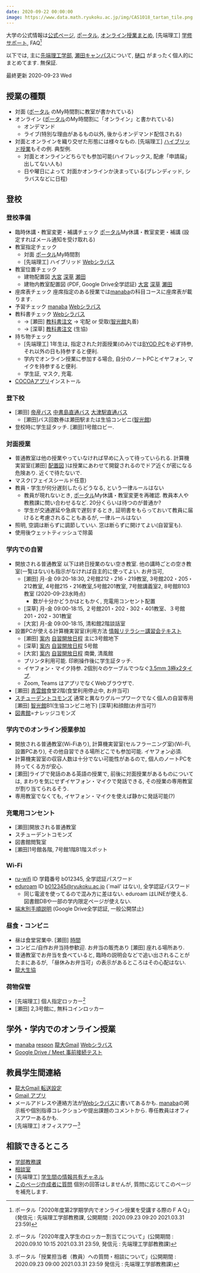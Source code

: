 ```yaml
---
date: 2020-09-22 00:00:00
image: https://www.data.math.ryukoku.ac.jp/img/CAS1018_tartan_tile.png
---
```

大学の公式情報は[公式ページ](https://www.ryukoku.ac.jp), [ポータル](https://portal.ryukoku.ac.jp), [オンライン授業まとめ](https://sites.google.com/mail.ryukoku.ac.jp/onc-matome/), [先端理工] [学修サポート](https://byod.st.ryukoku.ac.jp), FAQ[^faq] 

[^faq]: ポータル「2020年度第2学期学内でオンライン授業を受講する際のＦＡＱ」 (発信元 : 先端理工学部教務課, 公開期間 : 2020.09.23 09:20  2021.03.31 23:59)

以下では, 主に[先端理工学部](https://www.rikou.ryukoku.ac.jp), [瀬田キャンパス](https://www.ryukoku.ac.jp/about/campus_traffic/seta.html)について, [樋口](https://hig3.net) がまったく個人的にまとめてます. 無保証.

最終更新 2020-09-23 Wed

## 授業の種類
* 対面 ([ポータル](https://portal.ryukoku.ac.jp) のMy時間割に教室が書かれている)
* オンライン ([ポータル](https://portal.ryukoku.ac.jp)のMy時間割に「オンライン」と書かれている)
   * オンデマンド
   * ライブ(特別な理由があるもの以外, 後からオンデマンド配信される)
* 対面とオンラインを織り交ぜた形態には様々なもの. [先端理工] [ハイブリッド授業](https://hig3r.hatenadiary.com/entry/2020/09/09/083000)もその例. 典型例.
   * 対面とオンラインどちらでも参加可能(ハイフレックス, 配慮「申請届」出してない人も)
   * 日や曜日によって 対面かオンラインか決まっている(ブレンディッド, シラバスなどに日程)

## 登校

### 登校準備
* 臨時休講・教室変更・補講チェック [ポータル](https;//portal.ryukoku.ac.jp)My休講・教室変更・補講 (設定すればメール通知を受け取れる)
* 教室指定チェック
   * 対面 [ポータル](https;//portal.ryukoku.ac.jp)My時間割
   * [先端理工] ハイブリッド [Webシラバス](https://www.google.com/url?q=https%3A%2F%2Fcapella.ws.ryukoku.ac.jp%2FRSW%2FCNoSSO.do&sa=D&sntz=1&usg=AFQjCNGmf45YIjufysABAbrIVMhpTuS4GA)
* 教室位置チェック
    * 建物配置図 [大宮](https://www.ryukoku.ac.jp/about/campus_traffic/omiya.html)  [深草](https://www.ryukoku.ac.jp/about/campus_traffic/fukakusa.html) [瀬田](https://www.ryukoku.ac.jp/about/campus_traffic/seta.html)
    * 建物内教室配置図 (PDF, Google Drive全学認証) [大宮](https://drive.google.com/file/d/1jiug1pmNfvBUrqziQ5q6EXTXSRaxMcop/view?usp=sharing) [深草](https://drive.google.com/file/d/15Eca3_PaC16_RDG2Jtw_yesDZ0UVK9IU/view?usp=sharing) [瀬田](https://drive.google.com/file/d/1Bzy0R84WEbQkMTDCeWSuWkka7T97IoHB/view?usp=sharing)
* 座席表チェック 座席指定のある授業では[manaba](https://manaba.ryukoku.ac.jp)の科目コースに座席表が載ります.
* 予習チェック [manaba](https://manaba.ryukoku.ac.jp) [Webシラバス](https://www.google.com/url?q=https%3A%2F%2Fcapella.ws.ryukoku.ac.jp%2FRSW%2FCNoSSO.do&sa=D&sntz=1&usg=AFQjCNGmf45YIjufysABAbrIVMhpTuS4GA)
* 教科書チェック [Webシラバス](https://www.google.com/url?q=https%3A%2F%2Fcapella.ws.ryukoku.ac.jp%2FRSW%2FCNoSSO.do&sa=D&sntz=1&usg=AFQjCNGmf45YIjufysABAbrIVMhpTuS4GA) 
  * → [瀬田] [教科書注文](https://bit.ly/3jId1wb) → 宅配 or 受取([智光館](https://www.ryukoku.ac.jp/about/campus_traffic/seta.html)丸善)
  * → [深草] [教科書注文](https://www.ryukoku-coop.com/new-comer/study/) (生協)
* 持ち物チェック
  * [先端理工] 1年生は, 指定された対面授業(のみ)では[BYOD PC](https://byod.st.ryukoku.ac.jp/byod)を必ず持参, それ以外の日も持参すると便利.
  * 学内でオンライン授業に参加する場合, 自分のノートPCとイヤフォン, マイクを持参すると便利.
  * 学生証, マスク, 充電.
* [COCOAアプリ](https://www.mhlw.go.jp/stf/seisakunitsuite/bunya/cocoa_00138.html)インストール

### 登下校
* [瀬田] [帝産バス](https://www.teisan-qr.com/) [中書島直通バス](https://www.media.ryukoku.ac.jp/seta/time-table/keihan.html) [大津駅直通バス](https://www.ryukoku.ac.jp/about/campus_traffic/traffic/bus_otsu_timetable.html)
  * [瀬田]バス回数券は瀬田駅または生協コンビニ([智光館](https://www.ryukoku.ac.jp/about/campus_traffic/seta.html))
* 登校時に学生証タッチ. [瀬田]1号館ロビー.

### 対面授業
* 普通教室は他の授業やっていなければ早めに入って待っていられる. 計算機実習室([瀬田] [配置図](https://www.media.ryukoku.ac.jp/seta/floor-guide) )は授業にあわせて開錠されるのでドア近くが密になる危険あり. 近くで待たないで.
* マスク(フェイスシールド任意)
* 教員・学生が何分遅刻したらどうなる, という一律ルールはない
    * 教員が現れないとき, [ポータル](https;//portal.ryukoku.ac.jp)My休講・教室変更を再確認. 教員本人や教務課に問い合わせるなど. 20分くらいは待つのが普通か?
    * 学生が交通遅延や急病で遅刻するとき, 証明書をもらっておいて教員に届けると考慮されることもあるが, 一律ルールはない
* 照明, 空調は断らずに調節していい. 窓は断らずに開けてよい(自習室も).
* 使用後ウェットティッシュで除菌

### 学内での自習
* 開放される普通教室 以下は終日授業のない空き教室. 他の講時ごとの空き教室(一覧はない)も指示がなければ自主的に使ってよい. お弁当可,
   * [瀬田] 月-金 09:20-18:30, 2号館212・216・219教室, 3号館202・205・212教室, 4号館215・216教室,5号館201教室, 7号館講義室2, 8号館B103教室 (2020-09-23水時点)
     * 数が十分かどうかはともかく, 充電用コンセント配置
   * [深草] 月-金 09:00-18:15, ２号館201・202・302・401教室、３号館201・202・301教室
   * [大宮] 月-金 09:00-18:15, 清和館2階談話室
* 設置PCが使える計算機実習室(利用方法 [情報リテラシー講習会テキスト](https://www.media.ryukoku.ac.jp/local/teacher/literacy_program_2020.pdf)
   * [瀬田] [案内](https://www.media.ryukoku.ac.jp/seta) [自習開放日程](https://www.media.ryukoku.ac.jp/seta/cgi-bin/yotei/yotei.cgi) 主に3号館地下
   * [深草] [案内](https://www.media.ryukoku.ac.jp/kyoto) [自習開放日程](https://www.media.ryukoku.ac.jp/kyoto) 5号館
   * [大宮] [案内](https://www.media.ryukoku.ac.jp/kyoto) [自習開放日程](https://www.media.ryukoku.ac.jp/kyoto) 南黌, 清風館
   * プリンタ利用可能. 印刷操作後に学生証タッチ.
   * イヤフォン・マイク持参. 2個別々のケーブルでつなぐ[3.5mm 3極x2タイプ](https://hig3r.hatenadiary.com/entry/2020/06/23/093000).
   * Zoom, Teams はアプリでなくWebブラウザで.
* [瀬田] [青雲館](https://www.ryukoku.ac.jp/about/campus_traffic/seta.html)食堂2階(食堂利用停止中, お弁当可)
* [スチューデントコモンズ](https://www.ryukoku.ac.jp/learningcommons) 通常と異なりグループワークでなく個人の自習専用 [瀬田] [智光館](https://www.ryukoku.ac.jp/about/campus_traffic/seta.html)B1(生協コンビニ地下) [深草]和顔館(お弁当可?)
* [図書館](https://library.ryukoku.ac.jp)=ナレッジコモンズ

### 学内でのオンライン授業参加
* 開放される普通教室(Wi-Fiあり), 計算機実習室(セルフラーニング室)(Wi-Fi, 設置PCあり), その他自習できる場所どこでも参加可能. イヤフォン必須.
* 計算機実習室の収容人数は十分でない可能性があるので, 個人のノートPCを持ってくる方が安心.
* [瀬田]ライブで発話のある英語の授業で, 前後に対面授業があるものについては, まわりを気にせずイヤフォン・マイクで発話できる, その授業の専用教室が割り当てられるそう.
* 専用教室でなくても, イヤフォン・マイクを使えば静かに発話可能(?)

### 充電用コンセント
* [瀬田]開放される普通教室
* スチューデントコモンズ
* 図書館閲覧室
* [瀬田]1号館各階, 7号館1階B1階スポット

### Wi-Fi
* [ru-wifi](http://wireless.ryukoku.ac.jp/) ID 学籍番号 b012345, 全学認証パスワード
* [eduroam](https://wireless.ryukoku.ac.jp/) ID b012345@ryukoku.ac.jp (`mail' はない), 全学認証パスワード
   * 同じ電波を使ってるので混み方に差はない. eduroam はLINEが使える. 図書館DBや一部の学内限定ページが使えない.
* [端末別手順説明](https://drive.google.com/drive/folders/1hyAB2hvzAsXBWu9B4pT1wlwPeldQOqK0) (Google Drive全学認証, 一般公開禁止)

### 昼食・コンビニ
* 昼は食堂営業中. [瀬田] [時間](https://twitter.com/hig3_/status/1307264420326842369)
* コンビニ/自作お弁当持参歓迎. お弁当の販売あり [瀬田] 座れる場所あり.
* 普通教室でお弁当を食べていると, 臨時の説明会などで追い出されることがたまにあるが, 「昼休みお弁当可」の表示があるところはその心配はない.
* [龍大生協](https://www.ryukoku-coop.com/)

### 荷物保管
* [先端理工] 個人指定ロッカー[^locker]
* [瀬田] 2,3号館に, 無料コインロッカー

[^locker]: ポータル「2020年度入学生のロッカー割当てについて」(公開期間 : 2020.09.10 10:15  2021.03.31 23:59, 発信元 : 先端理工学部教務課)

## 学外・学内でのオンライン授業
* [manaba](https://manaba.ryukoku.ac.jp) [respon](https://attend.ryukoku.ac.jp/t/nhome) [龍大Gmail](https://mail.google.com/a/mail.ryukoku.ac.jp) [Webシラバス](https://www.google.com/url?q=https%3A%2F%2Fcapella.ws.ryukoku.ac.jp%2FRSW%2FCNoSSO.do&sa=D&sntz=1&usg=AFQjCNGmf45YIjufysABAbrIVMhpTuS4GA)
* [Google Drive / Meet 事前接続テスト](https://hig3r.hatenadiary.com/entry/2020/09/07/190000)

## 教員学生間連絡
* [龍大Gmail 転送設定](http://www602.math.ryukoku.ac.jp/JKiso/gmail-forward.html)
* [Gmail アプリ](https://www.google.com/intl/ja/gmail/about/)
* メールアドレスや連絡方法が[Webシラバス](https://www.google.com/url?q=https%3A%2F%2Fcapella.ws.ryukoku.ac.jp%2FRSW%2FCNoSSO.do&sa=D&sntz=1&usg=AFQjCNGmf45YIjufysABAbrIVMhpTuS4GA)に書いてあるかも. [manaba](https://manaba.ryukoku.ac.jp)の掲示板や個別指導コレクションや提出課題のコメントから. 専任教員はオフィスアワーあるかも.
* [先端理工] オフィスアワー[^officehour]

[^officehour]: ポータル「授業担当者（教員）への質問・相談について」(公開期間 : 2020.09.23 09:00  2021.03.31 23:59 発信元 : 先端理工学部教務課)


## 相談できるところ
* [学部教務課](https://www.ryukoku.ac.jp/reference/index2020.html)
* [相談室](https://www.ryukoku.ac.jp/reference/index2020.html)
* [先端理工] [学生間の情報共有チャネル](https://teams.microsoft.com/l/channel/19%3ad1ea28c6524141c2978260f718897db4%40thread.tacv2/%25E2%2598%2586%2520%25E5%25AD%25A6%25E7%2594%259F%25E9%2596%2593%25E3%2581%25AE%25E6%2583%2585%25E5%25A0%25B1%25E5%2585%25B1%25E6%259C%2589?groupId=7c7d2b9f-b5be-4c3b-ac32-780426822d82&tenantId=23b65fdf-a4e3-4a19-b03d-12b1d57ad76e) 
* [このページ作成者に質問](https://forms.gle/She8nMa7KcP6rmjD6) 個別の回答はしませんが, 質問に応じてこのページを補充します.
